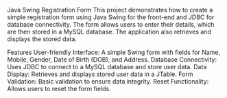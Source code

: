 Java Swing Registration Form
This project demonstrates how to create a simple registration form using Java Swing for the front-end and JDBC for database connectivity. The form allows users to enter their details, which are then stored in a MySQL database. The application also retrieves and displays the stored data.

Features
User-friendly Interface: A simple Swing form with fields for Name, Mobile, Gender, Date of Birth (DOB), and Address.
Database Connectivity: Uses JDBC to connect to a MySQL database and store user data.
Data Display: Retrieves and displays stored user data in a JTable.
Form Validation: Basic validation to ensure data integrity.
Reset Functionality: Allows users to reset the form fields.
